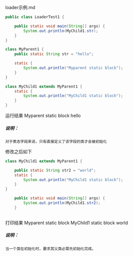 loader示例.md

```java
public class LoaderTest1 {

    public static void main(String[] args) {
        System.out.println(MyChild1.str);
    }
}

class MyParent1 {
    public static String str = "hello";

    static {
        System.out.println("Myparent static block");
    }
}

class MyChild1 extends MyParent1 {
    static {
        System.out.println("MyChild1 static block");
    }
}
```

运行结果
    Myparent static block
    hello
##### 说明：
    对于表态字段来说，只有直接定义了该字段的类才会被初始化


修改之后如下
```java
class MyChild1 extends MyParent1 {

    public static String str2 = "world";
    static {
        System.out.println("MyChild1 static block");
    }
}

    public static void main(String[] args) {
        System.out.println(MyChild1.str2);
    }
    
```
打印结果
    Myparent static block
    MyChild1 static block
    world

##### 说明：
    当一个类在初始化时，要求其父类必需先初始化完成。

